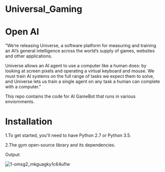 # Universal_Gaming
# Open AI 


"We’re releasing Universe, a software platform for measuring and training an AI’s general intelligence across the world’s supply of games, websites and other applications.

Universe allows an AI agent to use a computer like a human does: by looking at screen pixels and operating a virtual keyboard and mouse. We must train AI systems on the full range of tasks we expect them to solve, and Universe lets us train a single agent on any task a human can complete with a computer."

This repo contains the code for AI GameBot that runs in various enviornments.

# Installation
1.To get started, you'll need to have Python 2.7 or Python 3.5.


2.The gym open-source library and its dependencies.

Output:

![1-omsg2_mkguagky1c64uflw](https://user-images.githubusercontent.com/19835029/31588566-8704b760-b211-11e7-907a-6490d2d6559c.gif)
